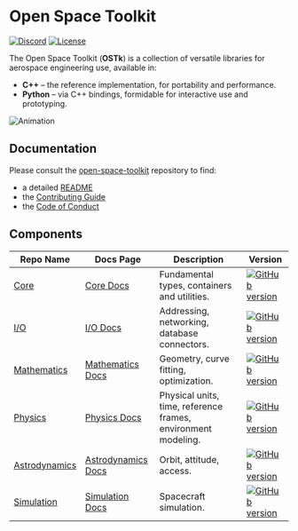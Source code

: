 # Open Space Toolkit

[![Discord](https://dcbadge.vercel.app/api/server/tuHRnjuzWS?style=flat-square)](https://discord.gg/tuHRnjuzWS)
[![License](https://img.shields.io/badge/License-Apache%202.0-blue.svg)](https://opensource.org/licenses/Apache-2.0)

The Open Space Toolkit (**OSTk**) is a collection of versatile libraries for aerospace engineering use, available in:

- **C++** – the reference implementation, for portability and performance.
- **Python** – via C++ bindings, formidable for interactive use and prototyping.

![Animation](https://github.com/open-space-collective/open-space-toolkit/blob/master/assets/animation.gif)

## Documentation

Please consult the [open-space-toolkit](https://github.com/open-space-collective/open-space-toolkit) repository to find:

- a detailed [README](https://github.com/open-space-collective/open-space-toolkit/blob/main/README.md)
- the [Contributing Guide](https://github.com/open-space-collective/open-space-toolkit/blob/main/CONTRIBUTING.md)
- the [Code of Conduct](https://github.com/open-space-collective/open-space-toolkit/blob/main/CODE_OF_CONDUCT.md)

## Components

| Repo Name                                                                                       | Docs Page   | Description                                                   | Version                                                                                                                                                                                      |
| ------------------------------------------------------------------------------------------ | -----------| ------------------------------------------------------------- | -------------------------------------------------------------------------------------------------------------------------------------------------------------------------------------------- |
| [Core](https://github.com/open-space-collective/open-space-toolkit-core) | [Core Docs](https://open-space-collective.github.io/open-space-toolkit-core/)                  | Fundamental types, containers and utilities.                  | [![GitHub version](https://badge.fury.io/gh/open-space-collective%2Fopen-space-toolkit-core.svg)](https://badge.fury.io/gh/open-space-collective%2Fopen-space-toolkit-core)                   |
| [I/O](https://github.com/open-space-collective/open-space-toolkit-io)                | [I/O Docs](https://open-space-collective.github.io/open-space-toolkit-io/)        | Addressing, networking, database connectors.                  | [![GitHub version](https://badge.fury.io/gh/open-space-collective%2Fopen-space-toolkit-io.svg)](https://badge.fury.io/gh/open-space-collective%2Fopen-space-toolkit-io)                       |
| [Mathematics](https://github.com/open-space-collective/open-space-toolkit-mathematics)  | [Mathematics Docs](https://open-space-collective.github.io/open-space-toolkit-mathematics/)     | Geometry, curve fitting, optimization.                        | [![GitHub version](https://badge.fury.io/gh/open-space-collective%2Fopen-space-toolkit-mathematics.svg)](https://badge.fury.io/gh/open-space-collective%2Fopen-space-toolkit-mathematics)     |
| [Physics](https://github.com/open-space-collective/open-space-toolkit-physics)            | [Physics Docs](https://open-space-collective.github.io/open-space-toolkit-physics/)   | Physical units, time, reference frames, environment modeling. | [![GitHub version](https://badge.fury.io/gh/open-space-collective%2Fopen-space-toolkit-physics.svg)](https://badge.fury.io/gh/open-space-collective%2Fopen-space-toolkit-physics)             |
| [Astrodynamics](https://github.com/open-space-collective/open-space-toolkit-astrodynamics) | [Astrodynamics Docs](https://open-space-collective.github.io/open-space-toolkit-astrodynamics/)  | Orbit, attitude, access.                                      | [![GitHub version](https://badge.fury.io/gh/open-space-collective%2Fopen-space-toolkit-astrodynamics.svg)](https://badge.fury.io/gh/open-space-collective%2Fopen-space-toolkit-astrodynamics) |
| [Simulation](https://github.com/open-space-collective/open-space-toolkit-simulation) | [Simulation Docs](https://open-space-collective.github.io/open-space-toolkit-simulation/)  | Spacecraft simulation.                                      | [![GitHub version](https://badge.fury.io/gh/open-space-collective%2Fopen-space-toolkit-simulation.svg)](https://badge.fury.io/gh/open-space-collective%2Fopen-space-toolkit-simulation) |
